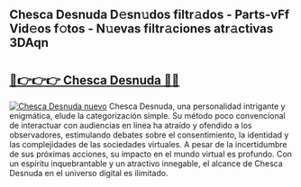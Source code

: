 ## Chesca Desnuda D𝚎sn𝚞dos filtr𝚊dos - Parts-vFf Vid𝚎os f𝚘tos - N𝚞evas filtr𝚊ciones atr𝚊ctivas 3DAqn

# <h2><a href="http://mb6mu5l.tromn.icu/?c=Chesca+Desnuda">🔗👉👉👉 Chesca Desnuda 🔗🔗</a></h2>

[![Chesca Desnuda nuevo](https://i.imgur.com/pEAQMta.gif)](http://mb6mu5l.tromn.icu/?c=Chesca+Desnuda)
Chesca Desnuda, una personalidad intrigante y enigmática, elude la categorización simple. Su método poco convencional de interactuar con audiencias en línea ha atraído y ofendido a los observadores, estimulando debates sobre el consentimiento, la identidad y las complejidades de las sociedades virtuales. A pesar de la incertidumbre de sus próximas acciones, su impacto en el mundo virtual es profundo. Con un espíritu inquebrantable y un atractivo innegable, el alcance de Chesca Desnuda en el universo digital es ilimitado.
